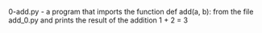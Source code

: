 0-add.py - a program that imports the function def add(a, b): from the file add_0.py and prints the result of the addition 1 + 2 = 3